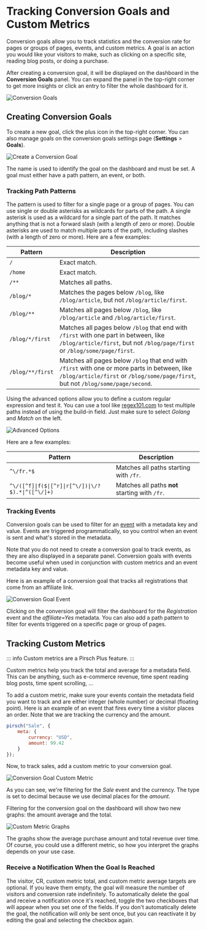 # Tracking Conversion Goals and Custom Metrics

Conversion goals allow you to track statistics and the conversion rate for pages or groups of pages, events, and custom metrics. A goal is an action you would like your visitors to make, such as clicking on a specific site, reading blog posts, or doing a purchase.

After creating a conversion goal, it will be displayed on the dashboard in the **Conversion Goals** panel. You can expand the panel in the top-right corner to get more insights or click an entry to filter the whole dashboard for it.

![Conversion Goals](../static/advanced/goals.png)

## Creating Conversion Goals

To create a new goal, click the plus icon in the top-right corner. You can also manage goals on the conversion goals settings page (**Settings** > **Goals**).

![Create a Conversion Goal](../static/advanced/create-goal.png)

The name is used to identify the goal on the dashboard and must be set. A goal must either have a path pattern, an event, or both.

### Tracking Path Patterns

The pattern is used to filter for a single page or a group of pages. You can use single or double asterisks as wildcards for parts of the path. A single asterisk is used as a wildcard for a single part of the path. It matches anything that is not a forward slash (with a length of zero or more). Double asterisks are used to match multiple parts of the path, including slashes (with a length of zero or more). Here are a few examples:

| Pattern | Description |
| - | - |
| `/` | Exact match. |
| `/home` | Exact match. |
| `/**` | Matches all paths. |
| `/blog/*` | Matches the pages below `/blog`, like `/blog/article`, but not `/blog/article/first`. |
| `/blog/**` | Matches all pages below `/blog`, like `/blog/article` and `/blog/article/first`. |
| `/blog/*/first` | Matches all pages below `/blog` that end with `/first` with one part in between, like `/blog/article/first`, but not `/blog/page/first` or `/blog/some/page/first`. |
| `/blog/**/first` | Matches all pages below `/blog` that end with `/first` with one or more parts in between, like `/blog/article/first` or `/blog/some/page/first`, but not `/blog/some/page/second`. |

Using the advanced options allow you to define a custom regular expression and test it. You can use a tool like [regex101.com](https://regex101.com/) to test multiple paths instead of using the build-in field. Just make sure to select *Golang* and *Match* on the left.

![Advanced Options](../static/advanced/goal-advanced.png)

Here are a few examples:

| Pattern | Description |
| - | - |
| `^\/fr.*$` | Matches all paths starting with `/fr`. |
| `^\/([^f]\|f($\|[^r]\|r[^\/])\|\/?$).*\|^([^\/]+)` | Matches all paths **not** starting with `/fr`. |

### Tracking Events

Conversion goals can be used to filter for an [event](/advanced/events) with a metadata key and value. Events are triggered programmatically, so you control when an event is sent and what's stored in the metadata.

Note that you do not need to create a conversion goal to track events, as they are also displayed in a separate panel. Conversion goals with events become useful when used in conjunction with custom metrics and an event metadata key and value.

Here is an example of a conversion goal that tracks all registrations that come from an affiliate link.

![Conversion Goal Event](../static/advanced/goal-event.png)

Clicking on the conversion goal will filter the dashboard for the *Registration* event and the *affiliate=Yes* metadata. You can also add a path pattern to filter for events triggered on a specific page or group of pages.

## Tracking Custom Metrics

::: info
Custom metrics are a Pirsch Plus feature.
:::

Custom metrics help you track the total and average for a metadata field. This can be anything, such as e-commerce revenue, time spent reading blog posts, time spent scrolling, ...

To add a custom metric, make sure your events contain the metadata field you want to track and are either integer (whole number) or decimal (floating point). Here is an example of an event that fires every time a visitor places an order. Note that we are tracking the currency and the amount.

```js
pirsch("Sale", {
    meta: {
        currency: "USD",
        amount: 99.42
    }
});
```

Now, to track sales, add a custom metric to your conversion goal.

![Conversion Goal Custom Metric](../static/advanced/goal-custom-metric.png)

As you can see, we're filtering for the *Sale* event and the currency. The type is set to decimal because we use decimal places for the *amount*.

Filtering for the conversion goal on the dashboard will show two new graphs: the amount average and the total.

![Custom Metric Graphs](../static/advanced/custom-metric-graphs.png)

The graphs show the average purchase amount and total revenue over time. Of course, you could use a different metric, so how you interpret the graphs depends on your use case.

### Receive a Notification When the Goal Is Reached

The visitor, CR, custom metric total, and custom metric average targets are optional. If you leave them empty, the goal will measure the number of visitors and conversion rate indefinitely. To automatically delete the goal and receive a notification once it's reached, toggle the two checkboxes that will appear when you set one of the fields. If you don't automatically delete the goal, the notification will only be sent once, but you can reactivate it by editing the goal and selecting the checkbox again.
